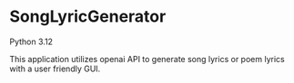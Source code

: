 # SongLyricGenerator

Python 3.12

This application utilizes openai API to generate song lyrics or poem lyrics with a user friendly GUI.

